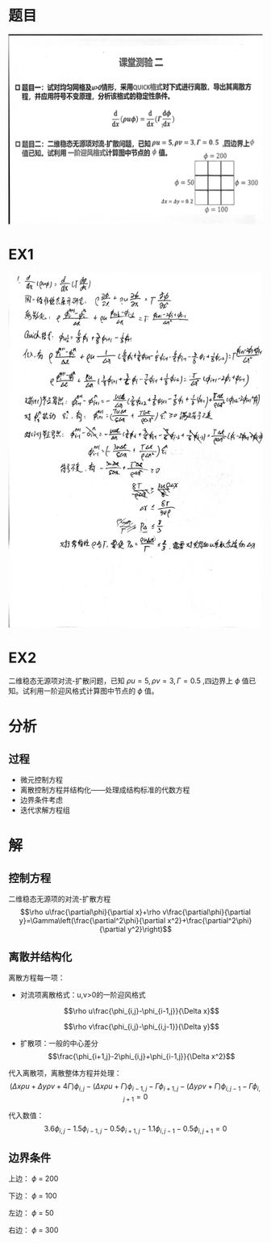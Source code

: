 
# 题目
![class10.jpg](./class10.jpg)
# EX1
![ex1](./class10_ex1.jpg)

# EX2
二维稳态无源项对流-扩散问题，已知 $\rho u=5,\rho v=3,\Gamma=0.5$ ,四边界上 $\phi$ 值已知。试利用一阶迎风格式计算图中节点的 $\phi$ 值。

# 分析
## 过程
- 微元控制方程
- 离散控制方程并结构化——处理成结构标准的代数方程
- 边界条件考虑
- 迭代求解方程组

# 解
## 控制方程
二维稳态无源项的对流-扩散方程 $$\rho u\frac{\partial\phi}{\partial x}+\rho v\frac{\partial\phi}{\partial y}=\Gamma\left(\frac{\partial^2\phi}{\partial x^2}+\frac{\partial^2\phi}{\partial y^2}\right)$$ 
## 离散并结构化
离散方程每一项：
- 对流项离散格式：u,v>0的一阶迎风格式 

  $$\rho u\frac{\phi_{i,j}-\phi_{i-1,j}}{\Delta x}$$

  $$\rho v\frac{\phi_{i,j}-\phi_{i,j-1}}{\Delta y}$$

- 扩散项：一般的中心差分 $$\frac{\phi_{i+1,j}-2\phi_{i,j}+\phi_{i-1,j}}{\Delta x^2}$$


代入离散项，离散整体方程并处理： 
$$({\Delta x}\rho u+{\Delta y}\rho v+4\Gamma)\phi_{i,j}-({\Delta x}\rho u+\Gamma)\phi_{i-1,j}-\Gamma\phi_{i+1,j}-({\Delta y}\rho v+\Gamma)\phi_{i,j-1}-\Gamma\phi_{i,j+1}=0$$ 

代入数值： $$3.6\phi_{i,j}-1.5\phi_{i-1,j}-0.5\phi_{i+1,j}-1.1\phi_{i,j-1}-0.5\phi_{i,j+1}=0$$ 

## 边界条件
上边： $\phi$ = 200

下边： $\phi$ = 100

左边： $\phi$ = 50

右边： $\phi$ = 300